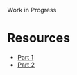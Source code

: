 Work in Progress

# Resources

- [Part 1](https://copyconstruct.medium.com/nonblocking-i-o-99948ad7c957)
- [Part 2](https://copyconstruct.medium.com/the-method-to-epolls-madness-d9d2d6378642)
